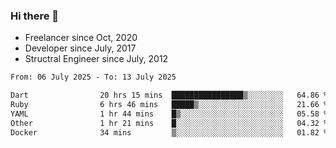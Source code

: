 ### Hi there 👋

- Freelancer since Oct, 2020
- Developer since July, 2017
- Structral Engineer since July, 2012

<!--START_SECTION:waka-->

```txt
From: 06 July 2025 - To: 13 July 2025

Dart                20 hrs 15 mins  ████████████████▒░░░░░░░░   64.86 %
Ruby                6 hrs 46 mins   █████▒░░░░░░░░░░░░░░░░░░░   21.66 %
YAML                1 hr 44 mins    █▒░░░░░░░░░░░░░░░░░░░░░░░   05.58 %
Other               1 hr 21 mins    █░░░░░░░░░░░░░░░░░░░░░░░░   04.32 %
Docker              34 mins         ▒░░░░░░░░░░░░░░░░░░░░░░░░   01.82 %
```

<!--END_SECTION:waka-->
